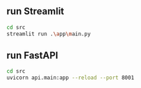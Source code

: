 

## run Streamlit
```bash
cd src
streamlit run .\app\main.py
```


## run FastAPI 
```bash 
cd src
uvicorn api.main:app --reload --port 8001
```